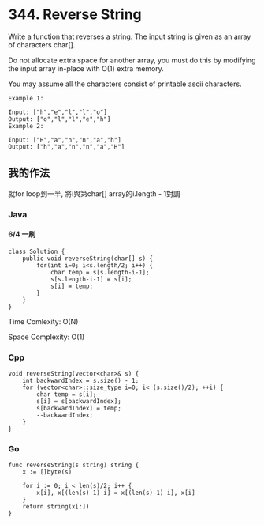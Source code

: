 # 344. Reverse String

Write a function that reverses a string. The input string is given as an array of characters char[].

Do not allocate extra space for another array, you must do this by modifying the input array in-place with O(1) extra memory.

You may assume all the characters consist of printable ascii characters.

 
```
Example 1:

Input: ["h","e","l","l","o"]
Output: ["o","l","l","e","h"]
Example 2:

Input: ["H","a","n","n","a","h"]
Output: ["h","a","n","n","a","H"]
```

## 我的作法

就for loop到一半, 將i與第char[] array的i.length - 1對調

### Java

#### 6/4 一刷

```java=
class Solution {
    public void reverseString(char[] s) {
        for(int i=0; i<s.length/2; i++) {
            char temp = s[s.length-i-1];
            s[s.length-i-1] = s[i];
            s[i] = temp;
        }
    }
}
```

Time Comlexity: O(N)

Space Complexity: O(1)

### Cpp

```cpp=
void reverseString(vector<char>& s) {
    int backwardIndex = s.size() - 1;
    for (vector<char>::size_type i=0; i< (s.size()/2); ++i) {
        char temp = s[i];
        s[i] = s[backwardIndex];
        s[backwardIndex] = temp;
        --backwardIndex;
    }
}
```

### Go

```go=
func reverseString(s string) string {
	x := []byte(s)

	for i := 0; i < len(s)/2; i++ {
		x[i], x[(len(s)-1)-i] = x[(len(s)-1)-i], x[i]
	}
	return string(x[:])
}
```